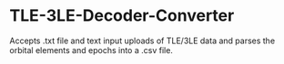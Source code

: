 # TLE-3LE-Decoder-Converter
Accepts .txt file and text input uploads of TLE/3LE data and parses the orbital elements and epochs into a .csv file.
